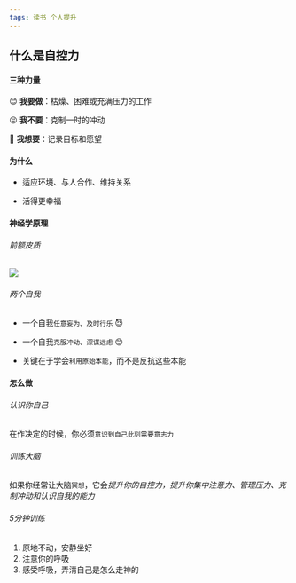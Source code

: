 ```yaml
---
tags: 读书 个人提升
---
```


## 什么是自控力

#### 三种力量
😊 **我要做**：枯燥、困难或充满压力的工作

😣 **我不要**：克制一时的冲动

🤑 **我想要**：记录目标和愿望

#### 为什么
* 适应环境、与人合作、维持关系

* 活得更幸福

#### 神经学原理
###### 前额皮质
![](http://8.134.51.249/DailyNotes/assets/images/%E8%87%AA%E6%8E%A7%E5%8A%9B-1.jpeg)

###### 两个自我
* 一个自我`任意妄为、及时行乐` 😈
* 一个自我`克服冲动、深谋远虑` 😊

* 关键在于学会`利用原始本能`，而不是反抗这些本能

#### 怎么做
###### 认识你自己
在作决定的时候，你必须`意识到自己此刻需要意志力`

###### 训练大脑
如果你经常让大脑`冥想`，它会*提升你的自控力，提升你集中注意力、管理压力、克制冲动和认识自我的能力*

###### 5分钟训练
1. 原地不动，安静坐好
2. 注意你的呼吸
3. 感受呼吸，弄清自己是怎么走神的
